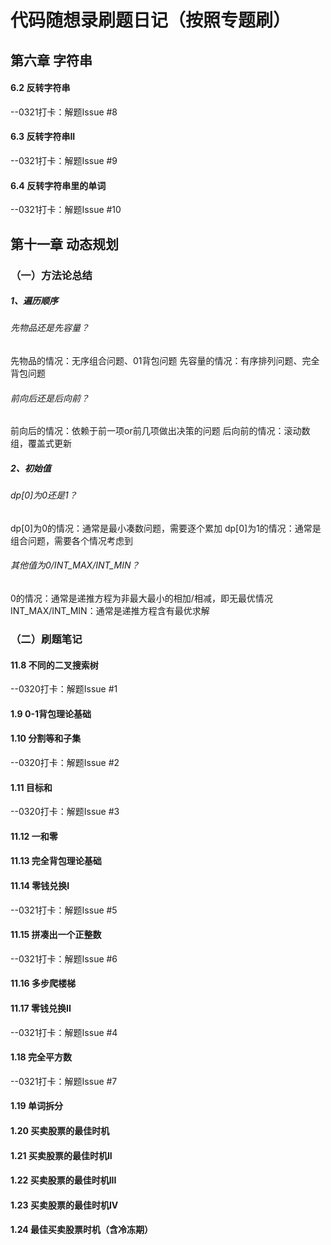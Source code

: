 # 代码随想录刷题日记（按照专题刷）
## 第六章 字符串
#### 6.2 反转字符串
--0321打卡：解题Issue #8
#### 6.3 反转字符串II
--0321打卡：解题Issue #9
#### 6.4 反转字符串里的单词
--0321打卡：解题Issue #10
## 第十一章 动态规划
### （一）方法论总结
  ##### 1、遍历顺序
  ###### 先物品还是先容量？
  先物品的情况：无序组合问题、01背包问题
  先容量的情况：有序排列问题、完全背包问题
  ###### 前向后还是后向前？
  前向后的情况：依赖于前一项or前几项做出决策的问题
  后向前的情况：滚动数组，覆盖式更新
  ##### 2、初始值
  ###### dp[0]为0还是1？
  dp[0]为0的情况：通常是最小凑数问题，需要逐个累加
  dp[0]为1的情况：通常是组合问题，需要各个情况考虑到
  ###### 其他值为0/INT_MAX/INT_MIN？
  0的情况：通常是递推方程为非最大最小的相加/相减，即无最优情况
  INT_MAX/INT_MIN：通常是递推方程含有最优求解
### （二）刷题笔记
#### 11.8 不同的二叉搜索树
--0320打卡：解题Issue #1
#### 1.9 0-1背包理论基础
#### 1.10 分割等和子集
--0320打卡：解题Issue #2
#### 1.11 目标和
--0320打卡：解题Issue #3
#### 11.12 一和零
#### 11.13 完全背包理论基础
#### 11.14 零钱兑换I
--0321打卡：解题Issue #5
#### 11.15 拼凑出一个正整数
--0321打卡：解题Issue #6
#### 11.16 多步爬楼梯
#### 11.17 零钱兑换II
--0321打卡：解题Issue #4
#### 1.18 完全平方数
--0321打卡：解题Issue #7
#### 1.19 单词拆分
#### 1.20 买卖股票的最佳时机
#### 1.21 买卖股票的最佳时机II
#### 1.22 买卖股票的最佳时机III
#### 1.23 买卖股票的最佳时机IV
#### 1.24 最佳买卖股票时机（含冷冻期）
